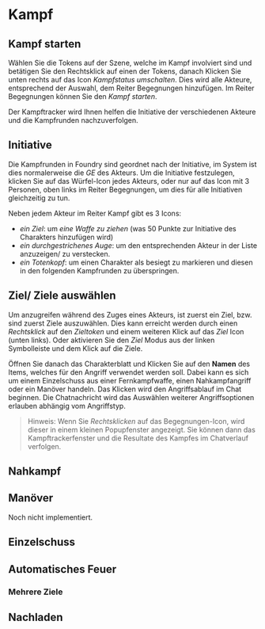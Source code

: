 <!--- This file is auto generated from module/manual/de/combat.md -->
# Kampf

## Kampf starten

Wählen Sie die Tokens auf der Szene, welche im Kampf involviert sind und betätigen Sie den Rechtsklick auf einen der Tokens, danach Klicken Sie unten rechts auf das Icon _Kampfstatus umschalten_. Dies wird alle Akteure, entsprechend der Auswahl, dem Reiter Begegnungen hinzufügen.
Im Reiter Begegnungen können Sie den _Kampf starten_.

Der Kampftracker wird Ihnen helfen die Initiative der verschiedenen Akteure und die Kampfrunden nachzuverfolgen.

## Initiative

Die Kampfrunden in Foundry sind geordnet nach der Initiative, im System ist dies normalerweise die _GE_ des Akteurs. Um die Initiative festzulegen, klicken Sie auf das Würfel-Icon jedes Akteurs, oder nur auf das Icon mit 3 Personen, oben links im Reiter Begegnungen, um dies für alle Initiativen gleichzeitig zu tun.

Neben jedem Akteur im Reiter Kampf gibt es 3 Icons:

- _ein Ziel_: um _eine Waffe zu ziehen_ (was 50 Punkte zur Initiative des Charakters hinzufügen wird)
- _ein durchgestrichenes Auge_: um den entsprechenden Akteur in der Liste anzuzeigen/ zu verstecken.
- _ein Totenkopf_: um einen Charakter als besiegt zu markieren und diesen in den folgenden Kampfrunden zu überspringen.

## Ziel/ Ziele auswählen

Um anzugreifen während des Zuges eines Akteurs, ist zuerst ein Ziel, bzw. sind zuerst Ziele auszuwählen. Dies kann erreicht werden durch einen _Rechtsklick_ auf den _Zieltoken_ und einem weiteren Klick auf das _Ziel_ Icon (unten links). Oder aktivieren Sie den _Ziel_ Modus aus der linken Symbolleiste und dem Klick auf die Ziele.

Öffnen Sie danach das Charakterblatt und Klicken Sie auf den **Namen** des Items, welches für den Angriff verwendet werden soll. Dabei kann es sich um einem Einzelschuss aus einer Fernkampfwaffe, einen Nahkampfangriff oder ein Manöver handeln.
Das Klicken wird den Angriffsablauf im Chat beginnen. Die Chatnachricht wird das Auswählen weiterer Angriffsoptionen erlauben abhängig vom Angriffstyp.

> Hinweis: Wenn Sie _Rechtsklicken_ auf das Begegnungen-Icon, wird dieser in einem kleinen Popupfenster angezeigt. Sie können dann das Kampftrackerfenster und die Resultate des Kampfes im Chatverlauf verfolgen.

## Nahkampf

## Manöver

Noch nicht implementiert.

## Einzelschuss

## Automatisches Feuer

### Mehrere Ziele

## Nachladen
